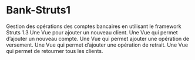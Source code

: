 # Bank-Struts1
Gestion des opérations des comptes bancaires en utilisant le framework Struts 1.3
Une Vue pour ajouter un nouveau client.
Une Vue qui permet d’ajouter un nouveau compte.
Une Vue qui permet ajouter une opération de versement.
Une Vue qui permet d’ajouter une opération de retrait.
Une Vue qui permet de retourner tous les clients.
